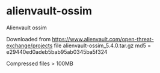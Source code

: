 alienvault-ossim
================

Alienvault ossim

Downloaded from https://www.alienvault.com/open-threat-exchange/projects file alienvault-ossim_5.4.0.tar.gz md5 = e29440ed0adeb5bab95ab0345ba5f324

Compressed files > 100MB 
